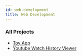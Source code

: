 ```yaml
---
id: web-development
title: Web Development
---
```


### All Projects

- [Toy App](/web-development/01-toy-app/toy-app)
- [Youtube Watch History Viewer](/web-development/02-youtube-watch-history-viewer/youtube-watch-history-viewer)
